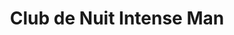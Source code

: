 ---
title: Club de Nuit Intense Man  
category: Eau de Toilette  
gender: Male  
img: club-nuit-intense-man.png
description: Club de Nuit Intense Man EDT es una fragancia masculina audaz y sofisticada que deja huella. Con una apertura cítrica vibrante, un corazón amaderado refinado y un fondo cálido y sensual, este aroma te acompaña con seguridad y elegancia en cualquier ocasión. Ideal para quienes buscan distinción y carácter en su esencia diaria.
price: 20500
---